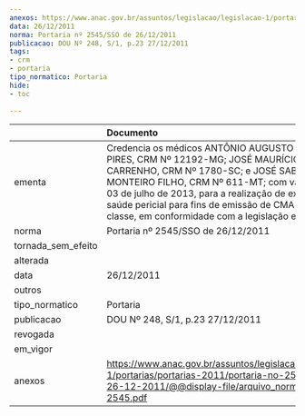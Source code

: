 ```yaml
---
anexos: https://www.anac.gov.br/assuntos/legislacao/legislacao-1/portarias/portarias-2011/portaria-no-2545-sso-de-26-12-2011/@@display-file/arquivo_norma/PA2011-2545.pdf
data: 26/12/2011
norma: Portaria nº 2545/SSO de 26/12/2011
publicacao: DOU Nº 248, S/1, p.23 27/12/2011
tags:
- crm
- portaria
tipo_normatico: Portaria
hide: 
- toc 
 
---
```


|                    | Documento                                                                                                                                                                                                                                                                                                                                    |
|:-------------------|:---------------------------------------------------------------------------------------------------------------------------------------------------------------------------------------------------------------------------------------------------------------------------------------------------------------------------------------------|
| ementa             | Credencia os médicos ANTÔNIO AUGUSTO CONDÉ PIRES, CRM Nº 12192-MG; JOSÉ MAURÍCIO XAVIER CARRENHO, CRM Nº 1780-SC; e JOSÉ SABINO MONTEIRO FILHO, CRM Nº 611-MT; com validade até 03 de julho de 2013, para a realização de exames de saúde pericial para fins de emissão de CMA de 2ª e 4ª classe, em conformidade com a legislação em vigor. |
| norma              | Portaria nº 2545/SSO de 26/12/2011                                                                                                                                                                                                                                                                                                           |
| tornada_sem_efeito |                                                                                                                                                                                                                                                                                                                                              |
| alterada           |                                                                                                                                                                                                                                                                                                                                              |
| data               | 26/12/2011                                                                                                                                                                                                                                                                                                                                   |
| outros             |                                                                                                                                                                                                                                                                                                                                              |
| tipo_normatico     | Portaria                                                                                                                                                                                                                                                                                                                                     |
| publicacao         | DOU Nº 248, S/1, p.23 27/12/2011                                                                                                                                                                                                                                                                                                             |
| revogada           |                                                                                                                                                                                                                                                                                                                                              |
| em_vigor           |                                                                                                                                                                                                                                                                                                                                              |
| anexos             | https://www.anac.gov.br/assuntos/legislacao/legislacao-1/portarias/portarias-2011/portaria-no-2545-sso-de-26-12-2011/@@display-file/arquivo_norma/PA2011-2545.pdf                                                                                                                                                                            |